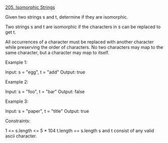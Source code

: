 [205. Isomorphic Strings](https://leetcode.com/problems/isomorphic-strings)

Given two strings s and t, determine if they are isomorphic.

Two strings s and t are isomorphic if the characters in s can be replaced to get t.

All occurrences of a character must be replaced with another character while preserving the order of characters. No two characters may map to the same character, but a character may map to itself.


Example 1:

Input: s = "egg", t = "add"
Output: true


Example 2:

Input: s = "foo", t = "bar"
Output: false


Example 3:

Input: s = "paper", t = "title"
Output: true
 

Constraints:

1 <= s.length <= 5 * 104
t.length == s.length
s and t consist of any valid ascii character.
